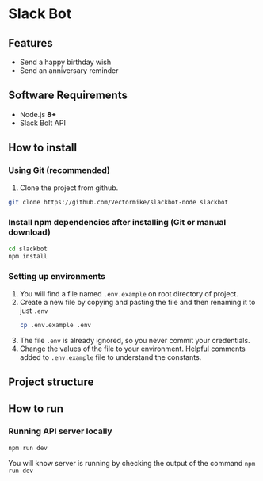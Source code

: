 # Slack Bot

## Features

- Send a happy birthday wish
- Send an anniversary reminder

## Software Requirements

- Node.js **8+**
- Slack Bolt API

## How to install

### Using Git (recommended)

1.  Clone the project from github.

```bash
git clone https://github.com/Vectormike/slackbot-node slackbot
```

### Install npm dependencies after installing (Git or manual download)

```bash
cd slackbot
npm install
```

### Setting up environments

1. You will find a file named `.env.example` on root directory of project.
2. Create a new file by copying and pasting the file and then renaming it to just `.env`
   ```bash
   cp .env.example .env
   ```
3. The file `.env` is already ignored, so you never commit your credentials.
4. Change the values of the file to your environment. Helpful comments added to `.env.example` file to understand the constants.

## Project structure

## How to run

### Running API server locally

```bash
npm run dev
```

You will know server is running by checking the output of the command `npm run dev`
